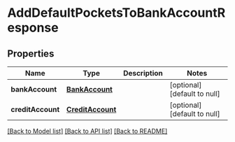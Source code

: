 # AddDefaultPocketsToBankAccountResponse
## Properties

| Name | Type | Description | Notes |
|------------ | ------------- | ------------- | -------------|
| **bankAccount** | [**BankAccount**](BankAccount.md) |  | [optional] [default to null] |
| **creditAccount** | [**CreditAccount**](CreditAccount.md) |  | [optional] [default to null] |

[[Back to Model list]](../README.md#documentation-for-models) [[Back to API list]](../README.md#documentation-for-api-endpoints) [[Back to README]](../README.md)

